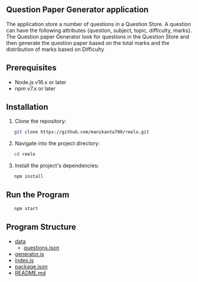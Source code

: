 ## Question Paper Generator application

The application store a number of questions in a Question Store. A question can have the following attributes {question, subject, topic, difficulty, marks}.
The Question paper Generator look for questions in the Question Store and then generate the question paper based on the total marks and the distribution of marks based on Difficulty

## Prerequisites

* Node.js v16.x or later
* npm v7.x or later

## Installation

1. Clone the repository:

```bash
   git clone https://github.com/manikanta700/reelo.git
```

2. Navigate into the project directory:

```bash
   cd reelo
```
3. Install the project's dependencies:

```bash
   npm install
```


## Run the Program

```bash
   npm start
```

## Program Structure

 
 * [data](./data)
   * [questions.json](./data/questions.json)
 * [generator.js](./generator.js)
 * [index.js](./index.js)
 * [package.json](./package.json)
 * [README.md](./README.md)
 
